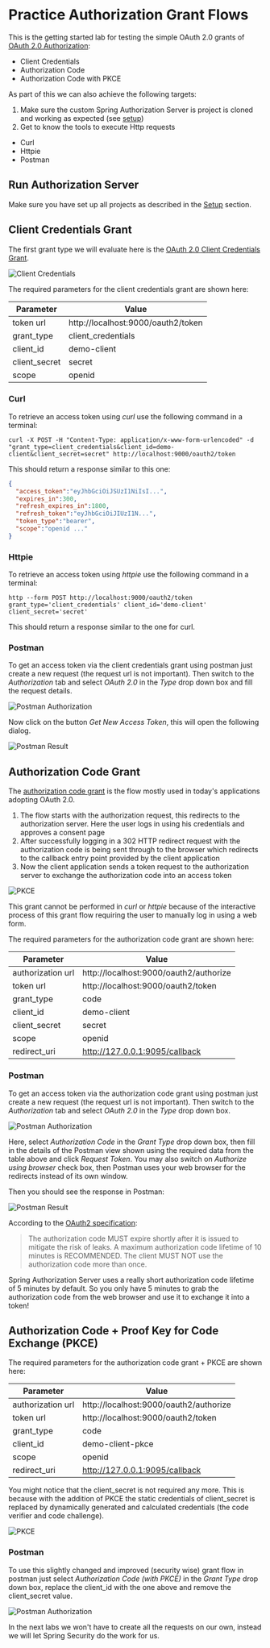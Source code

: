 # Practice Authorization Grant Flows

This is the getting started lab for testing the simple OAuth 2.0 grants of [OAuth 2.0 Authorization](https://www.rfc-editor.org/rfc/rfc6749.html):

* Client Credentials
* Authorization Code
* Authorization Code with PKCE

As part of this we can also achieve the following targets:

1. Make sure the custom Spring Authorization Server is project is cloned and working as expected (see [setup](../../setup))
2. Get to know the tools to execute Http requests

* Curl
* Httpie
* Postman

## Run Authorization Server

Make sure you have set up all projects as described in the [Setup](../../setup) section.

## Client Credentials Grant

The first grant type we will evaluate here is the [OAuth 2.0 Client Credentials Grant](https://www.rfc-editor.org/rfc/rfc6749.html#section-4.4).

![Client Credentials](images/client_credentials.png)

The required parameters for the client credentials grant are shown here:

| Parameter      | Value                              |
|----------------|------------------------------------|
| token url      | http://localhost:9000/oauth2/token |
| grant\_type    | client\_credentials                |
| client\_id     | demo-client                        |
| client\_secret | secret                             |
| scope          | openid                             |

### Curl

To retrieve an access token using _curl_ use the following command in a terminal:

```shell
curl -X POST -H "Content-Type: application/x-www-form-urlencoded" -d "grant_type=client_credentials&client_id=demo-client&client_secret=secret" http://localhost:9000/oauth2/token
```

This should return a response similar to this one:

```json
{
  "access_token":"eyJhbGciOiJSUzI1NiIsI...",
  "expires_in":300,
  "refresh_expires_in":1800,
  "refresh_token":"eyJhbGciOiJIUzI1N...",
  "token_type":"bearer",
  "scope":"openid ..."
}
```

### Httpie

To retrieve an access token using _httpie_ use the following command in a terminal:

```shell
http --form POST http://localhost:9000/oauth2/token grant_type='client_credentials' client_id='demo-client' client_secret='secret'
```

This should return a response similar to the one for curl.

### Postman

To get an access token via the client credentials grant using postman just create a new request (the request url is not important). Then switch to the _Authorization_ tab and select _OAuth 2.0_ in the _Type_ drop down box and fill the request details.

![Postman Authorization](images/postman_client_credentials.png)

Now click on the button _Get New Access Token_, this will open the following dialog.

![Postman Result](images/postman_access_token_result.png)

## Authorization Code Grant

The [authorization code grant](https://www.rfc-editor.org/rfc/rfc6749.html#section-4.1) is the flow mostly used in today's applications adopting OAuth 2.0.

1. The flow starts with the authorization request, this redirects to the authorization server. Here the user logs in using his credentials and approves a consent page
2. After successfully logging in a 302 HTTP redirect request with the authorization code is being sent through to the browser which redirects to the callback entry point provided by the client application
3. Now the client application sends a token request to the authorization server to exchange the authorization code into an access token

![PKCE](images/oauth2_authz_code_flow.png)

This grant cannot be performed in _curl_ or _httpie_ because of the interactive process of this grant flow requiring the user to manually log in using a web form.

The required parameters for the authorization code grant are shown here:

| Parameter         | Value                                  |
| ----------------- | -------------------------------------- |
| authorization url | http://localhost:9000/oauth2/authorize |
| token url         | http://localhost:9000/oauth2/token     |
| grant\_type       | code                                   |
| client\_id        | demo-client                            |
| client\_secret    | secret                                 |
| scope             | openid                                 |
| redirect\_uri     | http://127.0.0.1:9095/callback         |

### Postman

To get an access token via the authorization code grant using postman just create a new request (the request url is not important). Then switch to the _Authorization_ tab and select _OAuth 2.0_ in the _Type_ drop down box.

![Postman Authorization](images/postman_authz_code_pkce.png)

Here, select _Authorization Code_ in the _Grant Type_ drop down box, then fill in the details of the Postman view shown using the required data from the table above and click _Request Token_. You may also switch on _Authorize using browser_ check box, then Postman uses your web browser for the redirects instead of its own window.

Then you should see the response in Postman:

![Postman Result](images/postman_access_token_result.png)

According to the [OAuth2 specification](https://tools.ietf.org/html/rfc6749#section-4.1.2):

> The authorization code MUST expire shortly after it is issued to mitigate the risk of leaks. A maximum authorization code lifetime of 10 minutes is RECOMMENDED. The client MUST NOT use the authorization code more than once.

Spring Authorization Server uses a really short authorization code lifetime of 5 minutes by default. So you only have 5 minutes to grab the authorization code from the web browser and use it to exchange it into a token!

## Authorization Code + Proof Key for Code Exchange (PKCE)

The required parameters for the authorization code grant + PKCE are shown here:

| Parameter         | Value                                  |
| ----------------- | -------------------------------------- |
| authorization url | http://localhost:9000/oauth2/authorize |
| token url         | http://localhost:9000/oauth2/token     |
| grant\_type       | code                                   |
| client\_id        | demo-client-pkce                       |
| scope             | openid                                 |
| redirect\_uri     | http://127.0.0.1:9095/callback         |

You might notice that the client\_secret is not required any more. This is because with the addition of PKCE the static credentials of client\_secret is replaced by dynamically generated and calculated credentials (the code verifier and code challenge).

![PKCE](images/oauth2_authz_code_pkce_flow.png)

### Postman

To use this slightly changed and improved (security wise) grant flow in postman just select _Authorization Code (with PKCE)_ in the _Grant Type_ drop down box, replace the client\_id with the one above and remove the client\_secret value.

![Postman Authorization](images/postman_authz_code_pkce.png)

In the next labs we won't have to create all the requests on our own, instead we will let Spring Security do the work for us.
